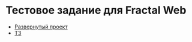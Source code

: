 # Тестовое задание для Fractal Web

- [Развернутый проект](https://vituuushka.github.io/FractalWeb-testTask/)
- [ТЗ](https://github.com/Fractal-Web/Front-test-assignment)